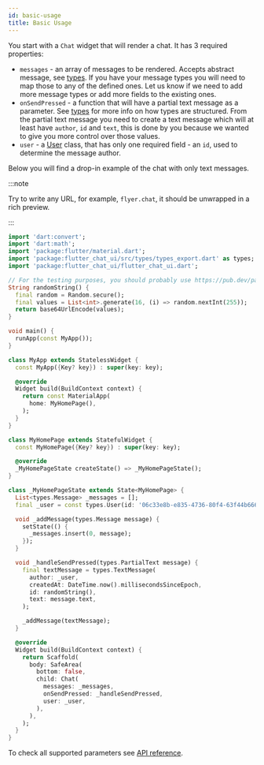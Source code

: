 ```yaml
---
id: basic-usage
title: Basic Usage
---
```


You start with a `Chat` widget that will render a chat. It has 3 required properties:

* `messages` - an array of messages to be rendered. Accepts abstract message, see [types](types). If you have your message types you will need to map those to any of the defined ones. Let us know if we need to add more message types or add more fields to the existing ones.
* `onSendPressed` - a function that will have a partial text message as a parameter. See [types](types) for more info on how types are structured. From the partial text message you need to create a text message which will at least have `author`, `id` and `text`, this is done by you because we wanted to give you more control over those values.
* `user` - a [User](types#user) class, that has only one required field - an `id`, used to determine the message author.

Below you will find a drop-in example of the chat with only text messages.

:::note

Try to write any URL, for example, `flyer.chat`, it should be unwrapped in a rich preview.

:::

```dart
import 'dart:convert';
import 'dart:math';
import 'package:flutter/material.dart';
import 'package:flutter_chat_ui/src/types/types_export.dart' as types;
import 'package:flutter_chat_ui/flutter_chat_ui.dart';

// For the testing purposes, you should probably use https://pub.dev/packages/uuid
String randomString() {
  final random = Random.secure();
  final values = List<int>.generate(16, (i) => random.nextInt(255));
  return base64UrlEncode(values);
}

void main() {
  runApp(const MyApp());
}

class MyApp extends StatelessWidget {
  const MyApp({Key? key}) : super(key: key);

  @override
  Widget build(BuildContext context) {
    return const MaterialApp(
      home: MyHomePage(),
    );
  }
}

class MyHomePage extends StatefulWidget {
  const MyHomePage({Key? key}) : super(key: key);

  @override
  _MyHomePageState createState() => _MyHomePageState();
}

class _MyHomePageState extends State<MyHomePage> {
  List<types.Message> _messages = [];
  final _user = const types.User(id: '06c33e8b-e835-4736-80f4-63f44b66666c');

  void _addMessage(types.Message message) {
    setState(() {
      _messages.insert(0, message);
    });
  }

  void _handleSendPressed(types.PartialText message) {
    final textMessage = types.TextMessage(
      author: _user,
      createdAt: DateTime.now().millisecondsSinceEpoch,
      id: randomString(),
      text: message.text,
    );

    _addMessage(textMessage);
  }

  @override
  Widget build(BuildContext context) {
    return Scaffold(
      body: SafeArea(
        bottom: false,
        child: Chat(
          messages: _messages,
          onSendPressed: _handleSendPressed,
          user: _user,
        ),
      ),
    );
  }
}
```

To check all supported parameters see [API reference](https://pub.dev/documentation/flutter_chat_ui/latest/flutter_chat_ui/Chat-class.html).
